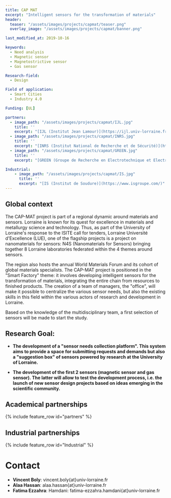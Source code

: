 ```yaml
---
title: CAP MAT
excerpt: "Intelligent sensors for the transformation of materials"
header:
  teaser: "/assets/images/projects/capmat/teaser.png"
  overlay_image: "/assets/images/projects/capmat/banner.png"

last_modified_at: 2019-10-16

keywords:
  - Need analysis
  - Magnetic sensor
  - Magnetostrictive sensor
  - Gas sensor

Research-field:
  - Design

Field of application:
  - Smart Cities
  - Industry 4.0

Funding: [UL] 

partners:
  - image_path: "/assets/images/projects/capmat/IJL.jpg"
    title: ''
    excerpt: "[IJL (Institut Jean Lamour)](https://ijl.univ-lorraine.fr/)"
  - image_path: "/assets/images/projects/capmat/INRS.jpg"
    title: ''
    excerpt: "[INRS (Institut National de Recherche et de Sécurité)](http://www.inrs.fr/)"
  - image_path: "/assets/images/projects/capmat/GREEN.jpg"    
    title: ''
    excerpt: "[GREEN (Groupe de Recherche en Electrotechnique et Electronique)](https://green.univ-lorraine.fr/)"

Industrial:
    - image_path: "/assets/images/projects/capmat/IS.jpg"    
      title: ''
      excerpt: "[IS (Institut de Soudure)](https://www.isgroupe.com/)"
---
```



## Global context

The CAP-MAT project is part of a regional dynamic around materials and sensors. Lorraine is known for its quest for excellence in materials and metallurgy science and technology. Thus, as part of the University of Lorraine's response to the ISITE call for tenders, Lorraine Université d'Excellence (LUE), one of the flagship projects is a project on nanomaterials for sensors: N4S (Nanomaterials for Sensors) bringing together 8 Lorraine laboratories federated within the 4 themes around sensors.

The region also hosts the annual World Materials Forum and its cohort of global materials specialists.
The CAP-MAT project is positioned in the "Smart Factory" theme: it involves developing intelligent sensors for the transformation of materials, integrating the entire chain from resources to finished products. The creation of a team of managers, the "office", will make it possible to centralize the various sensor needs, but also the existing skills in this field within the various actors of research and development in Lorraine.

Based on the knowledge of the multidisciplinary team, a first selection of sensors will be made to start the study.


## Research Goal:

- **The development of a "sensor needs collection platform". This system aims to provide a space for submitting requests and demands but also a "suggestion box" of sensors powered by research at the University of Lorraine.**

- **The development of the first 2 sensors (magnetic sensor and gas sensor). The latter will allow to test the development process, i.e. the launch of new sensor design projects based on ideas emerging in the scientific community.**



## Academical partnerships

{% include feature_row id="partners" %}



## Industrial partnerships

{% include feature_row id="Industrial" %}

# Contact

- **Vincent Boly**: vincent.boly{at}univ-lorraine.fr
- **Alaa Hassan**: alaa.hassan{at}univ-lorraine.fr
- **Fatima Ezzahra**: Hamdani: fatima-ezzahra.hamdani{at}univ-lorraine.fr
